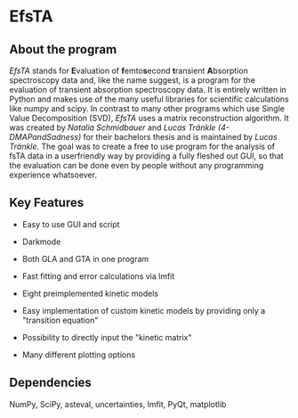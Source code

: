 # **EfsTA**

## **About the program**

*EfsTA* stands for **E**valuation of **f**emto**s**econd **t**ransient **A**bsorption spectroscopy data and, like the name suggest, is a program for the evaluation of transient absorption spectroscopy data. It is entirely written in Python and makes use of the many useful libraries for scientific calculations like numpy and scipy. In contrast to many other programs which use Single Value Decomposition (SVD), *EfsTA* uses a matrix reconstruction algorithm. It was created by *Natalia Schmidbauer* and *Lucas Tränkle (4-DMAPandSadness)* for their bachelors thesis and is maintained by *Lucas Tränkle*. The goal was to create a free to use program for the analysis of fsTA data in a userfriendly way by providing a fully fleshed out GUI, so that the evaluation can be done even by people without any programming experience whatsoever.

## **Key Features**

+ Easy to use GUI and script

+ Darkmode

+ Both GLA and GTA in one program

+ Fast fitting and error calculations via lmfit

+ Eight preimplemented kinetic models

+ Easy implementation of custom kinetic models by providing only a "transition equation"

+ Possibility to directly input the "kinetic matrix"

+ Many different plotting options

## **Dependencies**

NumPy, SciPy, asteval, uncertainties, lmfit, PyQt, matplotlib




